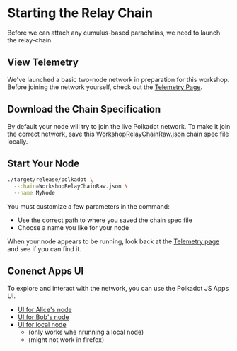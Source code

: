 # Starting the Relay Chain

Before we can attach any cumulus-based parachains, we need to launch the relay-chain.

## View Telemetry
We've launched a basic two-node network in preparation for this workshop. Before joining the network yourself, check out the [Telemetry Page](https://telemetry.polkadot.io/#list/Cumulus%20Testnet).

## Download the Chain Specification
By default your node will try to join the live Polkadot network. To make it join the correct network, save this [WorkshopRelayChainRaw.json](WorkshopRelayChainRaw.json) chain spec file locally.

## Start Your Node
```bash
./target/release/polkadot \
  --chain=WorkshopRelayChainRaw.json \
  --name MyNode
```

You must customize a few parameters in the command:

* Use the correct path to where you saved the chain spec file
* Choose a name you like for your node

When your node appears to be running, look back at the [Telemetry page](https://telemetry.polkadot.io/#list/Cumulus%20Testnet) and see if you can find it.

## Conenct Apps UI
To explore and interact with the network, you can use the Polkadot JS Apps UI.
* [UI for Alice's node](https://polkadot.js.org/apps/#/?rpc=wss://relaychain.bootnodes.net/alice)
* [UI for Bob's node](https://polkadot.js.org/apps/#/?rpc=wss://relaychain.bootnodes.net/bob)
* [UI for local node](https://polkadot.js.org/apps/#/?rpc=ws://127.0.0.1:9944)
  * (only works whe nrunning a local node)
  * (might not work in firefox)

<!--
## Get Staked
TODO In future iterations of the workshop, there should be a faucet or other means of gaining tokens, and participants should get staked to become actual validators on the relay chain, rather than just full nodes
-->
